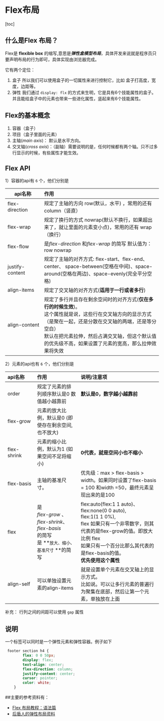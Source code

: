 # Flex布局
[toc]

## 什么是Flex 布局？

Flex是 **flexible box**  的缩写,意思是***弹性盒模型布局***，具体开发来说就是程序员只要声明布局的行为即可，具体实现由浏览器完成。

它有两个定位：

1. 盒子  所以我们可以使用盒子的一切属性来进行控制它，比如 盒子打高度，宽度，边距等。
2. 弹性  我们通过 `display: flx` 的方式来生明，它是具有6个技能属性的盒子。并且能给盒子中的元素也带来一些进化属性，竖起来有6个技能属性。



## Flex的基本概念

1. 容器（盒子）
2. 项目（盒子里面的元素）
3. 主轴(*main axis*)： 默认是水平方向。
4. 交叉轴(*cross axis*)：（副轴）需要说明的是，任何时候都有两个轴。只不过多行显示的时候，有些属性才能生效。



## Flex API

1）容器的api有 `6` 个，他们分别是 

| <div style="width:100px">api名称</div> | 作用                                                         |
| -------------------------------------- | :----------------------------------------------------------- |
| flex-direction                         | 规定了主轴的方向 row(默认，水平) ，常用的还有column（竖直）  |
| flex-wrap                              | 规定了换行的方式  nowrap(默认不换行，如果超出来了，就让里面的元素变小点)，常用的还有 wrap（换行） |
| flex-flow                              | 是*flex-direction* 和*flex-wrap* 的简写 默认值为：row nowrap |
| justify-content                        | 规定了主轴的对齐方式:  flex-start、flex-end、center、 space-between(空格在中间)、space-around(空格在两边)、space-evenly(完全平分空格) |
| align-items                            | 规定了交叉轴的对齐方式(**适用于一行或者多行**)               |
| align-content                          | 规定了多行并且存在剩余空间时的对齐方式(**仅在多行的时候生效**)。<br/>这个属性就是说，这些行在交叉轴方向的显示方式（是聚在一起，还是分散在交叉轴的两端，还是等分空白）<br/> 默认在把元素拉伸，然后占满交叉轴，但这个默认值的优先级不高，如果设置了元素的宽高，那么拉伸效果将失效 |

2）元素的api也有 `6` 个，他们分别是

| <div style="width:80px">api名称</div> | 作用                                                         | 说明/注意项                                                  |
| :------------------------------------ | :----------------------------------------------------------- | :----------------------------------------------------------- |
| order                                 | 规定了元素的排列顺序默认是0  数值越小越靠前                  | **默认是0，数字越小越靠前**                                  |
| flex-grow                             | 元素的放大比例，默认是0 (即使存在剩余空间,也不放大)          |                                                              |
| flex-shrink                           | 元素的缩小比例，默认为1 (如果空间不足将缩小)                 | **0代表，就是空间小也不缩小**                                |
| flex-basis                            | 主轴的基准尺寸。                                             | 优先级：max > flex-basis > width。如果同时设置了flex-basis = 100 和width =50，最终元素呈现出来的是100 |
| flex                                  | 是<br/>*flex-grow* 、<br/>*flex-shrink*、<br/>*flex-basis*<br/>的简写<br/>是 **`放大、缩小、基准尺寸` **的简写 | flex:auto(flex:1 1 auto)、<br/>flex:none(0 0 auto),<br/>flex:1(1 1 0%),<br/>flex 如果只有一个非零数字，则其代表的是flex-grow的值。即放大比例 flex <br/>如果只有一个百分比那么其代表的是flex-basis的值。<br>**优先使用这个属性** |
| align-self                            | 可以单独设置元素的align-items                                | 就是设置单个元素在交叉轴上的显示方式。<br/>比如说。可以让多行元素的普遍行为聚集在底部，然后让第一个元素，单独放在上面 |

补充：
行列之间的间距可以使用 `gap` 属性


## 说明

一个标签可以同时是一个弹性元素和弹性容器。例子如下

```css
 footer section h4 {
        flex: 0 0 50px;
        display: flex;
        text-align: center;
        flex-direction: column;
        justify-content: center;
        cursor: pointer;
        color: white;
    }

```



##主要的参考资料有：

* [Flex 布局教程：语法篇](http://www.ruanyifeng.com/blog/2015/07/flex-grammar.html)
* [后盾人的弹性布局资料](http://houdunren.gitee.io/note/css/10%20弹性布局.html#微信公众号)



